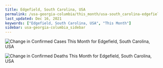 ```yaml
---
title: Edgefield, South Carolina, USA
permalink: /usa-georgia-columbia/this_month/usa-south_carolina-edgefield-30_days.html
last_updated: Dec 16, 2021
keywords: ["Edgefield, South Carolina, USA", "This Month"]
sidebar: usa-georgia-columbia_sidebar
---
```


![Change in Confirmed Cases This Month for Edgefield, South Carolina, USA](/covid_tracker/images/graphs/usa-south_carolina-edgefield-delta_confirmed-30_days_graph.png)

![Change in Confirmed Deaths This Month for Edgefield, South Carolina, USA](/covid_tracker/images/graphs/usa-south_carolina-edgefield-delta_deaths-30_days_graph.png)
